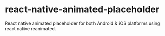 # react-native-animated-placeholder
React native animated placeholder for both Android &amp; iOS platforms using react native reanimated.
